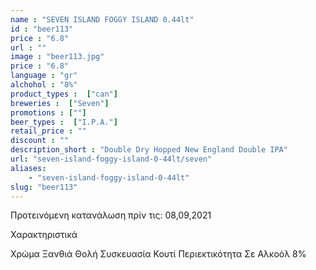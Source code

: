 ```yaml
---
name : "SEVEN ISLAND FOGGY ISLAND 0.44lt"
id : "beer113"
price : "6.8"
url : ""
image : "beer113.jpg"
price : "6.8"
language : "gr"
alchohol : "8%"
product_types :  ["can"]
breweries :  ["Seven"]
promotions : [""]
beer_types :  ["I.P.A."]
retail_price : ""
discount : ""
description_short : "Double Dry Hopped New England Double IPA"
url: "seven-island-foggy-island-0-44lt/seven"
aliases: 
    - "seven-island-foggy-island-0-44lt"
slug: "beer113"
---
```


Προτεινόμενη κατανάλωση πρίν τις: 08,09,2021

Χαρακτηριστικά

Χρώμα
Ξανθιά Θολή
Συσκευασία
Κουτί
Περιεκτικότητα Σε Αλκοόλ
8%